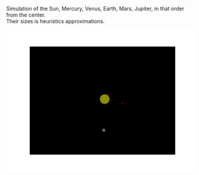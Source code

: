 Simulation of the Sun, Mercury, Venus, Earth, Mars, Jupiter, in that order from the center.  
Their sizes is heuristics approximations.

![](test3.gif)
